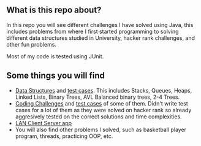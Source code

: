 ## What is this repo about?

In this repo you will see different challenges I have solved using Java, this includes problems from where I first started programming to solving different data structures studied in University, hacker rank challenges, and other fun problems.

Most of my code is tested using JUnit.

## Some things you will find

- [Data Structures](https://github.com/danyalsiraj/java_practice-/tree/master/examples/src/collections) and [test cases](https://github.com/danyalsiraj/java_practice-/tree/master/examples/src/Test/collections). This includes Stacks, Queues, Heaps, Linked Lists, Binary Trees, AVL Balanced binary trees, 2-4 Trees.
- [Coding Challenges](https://github.com/danyalsiraj/java_practice-/tree/master/examples/src/examples) and [test cases](https://github.com/danyalsiraj/java_practice-/tree/master/examples/src/Test/examples) of some of them. Didn't write test cases for a lot of them as they were solved on hacker rank so already aggresively tested on the correct solutions and time complexities.
- [LAN Client Server app](https://github.com/danyalsiraj/java_practice-/tree/master/examples/src/simplechat1)
- You will also find other problems I solved, such as basketball player program, threads, practicing OOP, etc.

